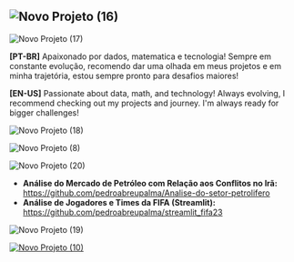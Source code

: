 ## ![Novo Projeto (16)](https://github.com/user-attachments/assets/0d3a2835-ee3c-4d29-9d7f-ceb4830f5280)


![Novo Projeto (17)](https://github.com/user-attachments/assets/2b79a21c-ff1c-4384-a498-f926aa69b003)

**[PT-BR]** Apaixonado por dados, matematica e tecnologia! Sempre em constante evolução, recomendo dar uma olhada em meus projetos e em minha trajetória, estou sempre pronto para desafios maiores!

**[EN-US]** Passionate about data, math, and technology! Always evolving, I recommend checking out my projects and journey. I'm always ready for bigger challenges!

![Novo Projeto (18)](https://github.com/user-attachments/assets/93e66795-ee89-4042-b8b2-c6fa5130e02a)


![Novo Projeto (8)](https://github.com/user-attachments/assets/d4c350cb-06b0-43b3-a8a4-d784ddf4f924)


![Novo Projeto (20)](https://github.com/user-attachments/assets/a2f24307-bd45-4797-856d-b8135bfaf71b)
- **Análise do Mercado de Petróleo com Relação aos Conflitos no Irã:** https://github.com/pedroabreupalma/Analise-do-setor-petrolifero
- **Análise de Jogadores e Times da FIFA (Streamlit):** https://github.com/pedroabreupalma/streamlit_fifa23


![Novo Projeto (19)](https://github.com/user-attachments/assets/888f643e-78c3-4866-bbb7-eb72b983331a)


[![Novo Projeto (10)](https://github.com/user-attachments/assets/fde6e512-20d5-4b1b-85ea-b5f5464c968e)](https://www.linkedin.com/in/pedro-de-abreu-palma-28b779249/)

